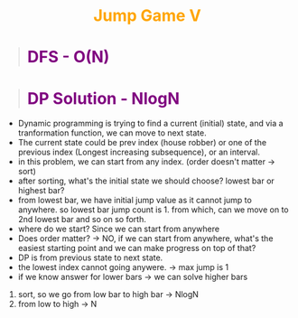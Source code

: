 # <center><b><span style="color:orange">Jump Game V</span></b></center>

> # <b><span style="color:purple">DFS - O(N)</span></b>



> # <b><span style="color:purple">DP Solution - NlogN</span></b>
* Dynamic programming is trying to find a current (initial) state, and via a tranformation function, we can move to next state.
* The current state could be prev index (house robber) or one of the previous index (Longest increasing subsequence), or an interval.
* in this problem, we can start from any index. (order doesn't matter -> sort)
* after sorting, what's the initial state we should choose? lowest bar or highest bar?
* from lowest bar, we have initial jump value as it cannot jump to anywhere.  so lowest bar jump count is 1.  from which, can we move on to 2nd lowest bar and so on so forth.
* where do we start? Since we can start from anywhere
* Does order matter? -> NO, if we can start from anywhere, what's the easiest starting point and we can make progress on top of that?
* DP is from previous state to next state.
* the lowest index cannot going anywere. -> max jump is 1
* if we know answer for lower bars -> we can solve higher bars

1. sort, so we go from low bar to high bar -> NlogN
2. from low to high -> N